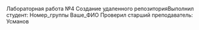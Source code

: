 
Лабораторная работа №4
Создание удаленного репозиторияВыполнил студент:
Номер_группы
Ваше_ФИО
Проверил старший преподаватель:
Усманов
